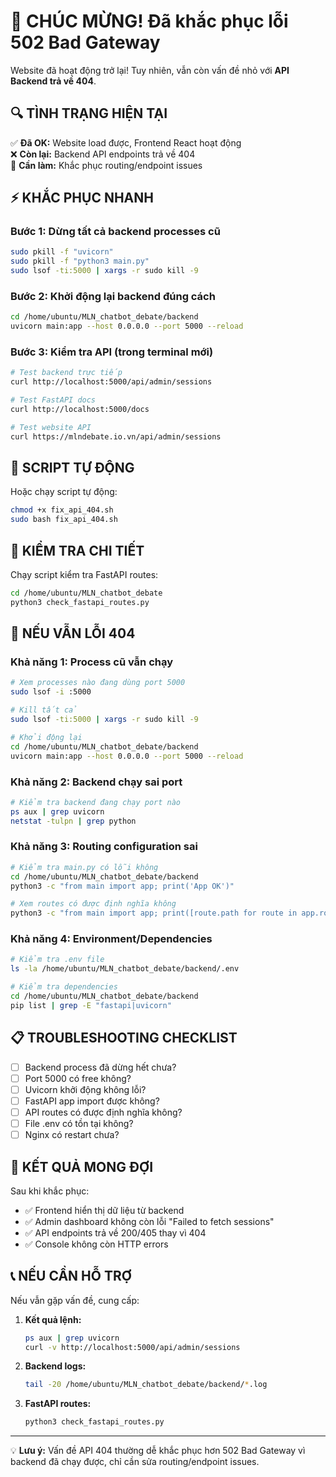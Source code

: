 # 🎉 CHÚC MỪNG! Đã khắc phục lỗi 502 Bad Gateway

Website đã hoạt động trở lại! Tuy nhiên, vẫn còn vấn đề nhỏ với **API Backend trả về 404**.

## 🔍 TÌNH TRẠNG HIỆN TẠI

✅ **Đã OK:** Website load được, Frontend React hoạt động  
❌ **Còn lại:** Backend API endpoints trả về 404  
🎯 **Cần làm:** Khắc phục routing/endpoint issues  

## ⚡ KHẮC PHỤC NHANH

### Bước 1: Dừng tất cả backend processes cũ
```bash
sudo pkill -f "uvicorn"
sudo pkill -f "python3 main.py"
sudo lsof -ti:5000 | xargs -r sudo kill -9
```

### Bước 2: Khởi động lại backend đúng cách
```bash
cd /home/ubuntu/MLN_chatbot_debate/backend
uvicorn main:app --host 0.0.0.0 --port 5000 --reload
```

### Bước 3: Kiểm tra API (trong terminal mới)
```bash
# Test backend trực tiếp
curl http://localhost:5000/api/admin/sessions

# Test FastAPI docs
curl http://localhost:5000/docs

# Test website API
curl https://mlndebate.io.vn/api/admin/sessions
```

## 🔧 SCRIPT TỰ ĐỘNG

Hoặc chạy script tự động:
```bash
chmod +x fix_api_404.sh
sudo bash fix_api_404.sh
```

## 🧪 KIỂM TRA CHI TIẾT

Chạy script kiểm tra FastAPI routes:
```bash
cd /home/ubuntu/MLN_chatbot_debate
python3 check_fastapi_routes.py
```

## 🚨 NẾU VẪN LỖI 404

### Khả năng 1: Process cũ vẫn chạy
```bash
# Xem processes nào đang dùng port 5000
sudo lsof -i :5000

# Kill tất cả
sudo lsof -ti:5000 | xargs -r sudo kill -9

# Khởi động lại
cd /home/ubuntu/MLN_chatbot_debate/backend
uvicorn main:app --host 0.0.0.0 --port 5000 --reload
```

### Khả năng 2: Backend chạy sai port
```bash
# Kiểm tra backend đang chạy port nào
ps aux | grep uvicorn
netstat -tulpn | grep python
```

### Khả năng 3: Routing configuration sai
```bash
# Kiểm tra main.py có lỗi không
cd /home/ubuntu/MLN_chatbot_debate/backend
python3 -c "from main import app; print('App OK')"

# Xem routes có được định nghĩa không
python3 -c "from main import app; print([route.path for route in app.routes])"
```

### Khả năng 4: Environment/Dependencies
```bash
# Kiểm tra .env file
ls -la /home/ubuntu/MLN_chatbot_debate/backend/.env

# Kiểm tra dependencies
cd /home/ubuntu/MLN_chatbot_debate/backend
pip list | grep -E "fastapi|uvicorn"
```

## 📋 TROUBLESHOOTING CHECKLIST

- [ ] Backend process đã dừng hết chưa?
- [ ] Port 5000 có free không?
- [ ] Uvicorn khởi động không lỗi?
- [ ] FastAPI app import được không?
- [ ] API routes có được định nghĩa không?
- [ ] File .env có tồn tại không?
- [ ] Nginx có restart chưa?

## 🎯 KẾT QUẢ MONG ĐỢI

Sau khi khắc phục:
- ✅ Frontend hiển thị dữ liệu từ backend
- ✅ Admin dashboard không còn lỗi "Failed to fetch sessions"
- ✅ API endpoints trả về 200/405 thay vì 404
- ✅ Console không còn HTTP errors

## 📞 NẾU CẦN HỖ TRỢ

Nếu vẫn gặp vấn đề, cung cấp:

1. **Kết quả lệnh:**
   ```bash
   ps aux | grep uvicorn
   curl -v http://localhost:5000/api/admin/sessions
   ```

2. **Backend logs:**
   ```bash
   tail -20 /home/ubuntu/MLN_chatbot_debate/backend/*.log
   ```

3. **FastAPI routes:**
   ```bash
   python3 check_fastapi_routes.py
   ```

---

💡 **Lưu ý:** Vấn đề API 404 thường dễ khắc phục hơn 502 Bad Gateway vì backend đã chạy được, chỉ cần sửa routing/endpoint issues. 